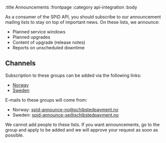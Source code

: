 :title Announcements
:frontpage
:category api-integration
:body

As a consumer of the SPiD API, you should subscribe to our announcement mailing
lists to stay on top of important news. On these lists, we announce:

- Planned service windows
- Planned upgrades
- Content of upgrade (release notes)
- Reports on unscheduled downtime

## Channels

Subscription to these groups can be added via the following links:

- [Norway](https://groups.google.com/a/schibstedpayment.no/group/spid-announce-no)
- [Sweden](https://groups.google.com/a/schibstedpayment.no/group/spid-announce-se)

E-mails to these groups will come from:

- Norway: spid-announce-no@schibstedpayment.no
- Sweden: spid-announce-se@schibstedpayment.no

We cannot add people to these lists. If you want announcements, go to the group
and apply to be added and we will approve your request as soon as possible.
